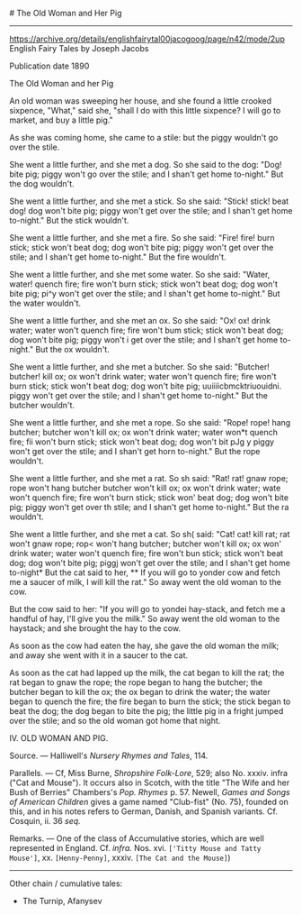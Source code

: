 # The Old Woman and Her Pig

---


https://archive.org/details/englishfairytal00jacogoog/page/n42/mode/2up
English Fairy Tales
by Joseph Jacobs

Publication date 1890

The Old Woman and her Pig

An old woman was sweeping her house, and she found a little crooked sixpence, "What," said she, "shall I do with this little sixpence? I will go to market, and buy a little pig."

As she was coming home, she came to a stile: but the piggy wouldn't go over the stile.

She went a little further, and she met a dog. So she said to the dog: "Dog! bite pig; piggy won't go over the stile; and I shan't get home to-night." But the dog wouldn't.

She went a little further, and she met a stick. So she said: "Stick! stick! beat dog! dog won't bite pig; piggy won't get over the stile; and I shan't get home to-night." But the stick wouldn't.

She went a little further, and she met a fire. So she said: "Fire! fire! burn stick; stick won't beat dog; dog won't bite pig; piggy won't get over the stile; and I shan't get home to-night." But the fire wouldn't.

She went a little further, and she met some water. So she said: "Water, water! quench fire; fire won't burn stick; stick won't beat dog; dog won't bite pig; pi^y won't get over the stile; and I shan't get home to-night." But the water wouldn't.

She went a little further, and she met an ox. So she said: "Ox! ox! drink water; water won't quench fire; fire won't bum stick; stick won't beat dog; dog won't bite pig; piggy won't i get over the stile; and I shan't get home to-night." But the ox wouldn't.

She went a little further, and she met a butcher. So she said: "Butcher! butcher! kill ox; ox won't drink water; water won't quench fire; fire won't burn stick; stick won't beat dog; dog won't bite pig; uuiiiicbmcktriuouidni. piggy won't get over the stile; and I shan't get home to-night." But the butcher wouldn't.

She went a little further, and she met a rope. So she said: "Rope! rope! hang butcher; butcher won't kill ox; ox won't drink water; water won*t quench fire; fii won't burn stick; stick won't beat dog; dog won't bit pJg y piggy won't get over the stile; and I shan't get horn to-night." But the rope wouldn't.

She went a little further, and she met a rat. So sh said: "Rat! rat! gnaw rope; rope won't hang butcher butcher won't kill ox; ox won't drink water; wate won't quench fire; fire won't burn stick; stick won' beat dog; dog won't bite pig; piggy won't get over th stile; and I shan't get home to-night." But the ra wouldn't.

She went a little further, and she met a cat. So sh( said: "Cat! cat! kill rat; rat won't gnaw rope; rop< won't hang butcher; butcher won't kill ox; ox won' drink water; water won't quench fire; fire won't bun stick; stick won't beat dog; dog won't bite pig; piggj won't get over the stile; and I shan't get home to-night* But the cat said to her, ** If you will go to yonder cow and fetch me a saucer of milk, I will kill the rat." So away went the old woman to the cow.

But the cow said to her: "If you will go to yondei hay-stack, and fetch me a handful of hay, I'll give you the milk." So away went the old woman to the haystack; and she brought the hay to the cow.

As soon as the cow had eaten the hay, she gave the old woman the milk; and away she went with it in a saucer to the cat.

As soon as the cat had lapped up the milk, the cat began to kill the rat; the rat began to gnaw the rope; the rope began to hang the butcher; the butcher began to kill the ox; the ox began to drink the water; the water began to quench the fire; the fire began to burn the stick; the stick began to beat the dog; the dog began to bite the pig; the little pig in a fright jumped over the stile; and so the old woman got home that night.

IV. OLD WOMAN AND PIG.

Source. — Halliwell's *Nursery Rhymes and Tales*, 114.

Parallels. — Cf, Miss Burne, *Shropshire Folk-Lore*, 529; also No. xxxiv. infra ("Cat and Mouse"). It occurs also in Scotch, with the title "The Wife and her Bush of Berries" Chambers's *Pop. Rhymes* p. 57. Newell, *Games and Songs of American Children* gives a game named "Club-fist" (No. 75), founded on this, and in his notes refers to German, Danish, and Spanish variants. Cf. Cosquin, ii. 36 *seq.*

Remarks. — One of the class of Accumulative stories, which are well represented in England. Cf. *infra.* Nos. xvi. `['Titty Mouse and Tatty Mouse']`, xx. `[Henny-Penny]`, xxxiv. `[The Cat and the Mouse]`)




---

Other chain / cumulative tales:

- The Turnip, Afanysev
  
